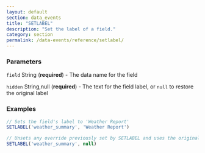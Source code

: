 ```yaml
---
layout: default
section: data_events
title: "SETLABEL"
description: "Set the label of a field."
category: section
permalink: /data-events/reference/setlabel/
---
```


### Parameters

`field` String (__required__) - The data name for the field

`hidden` String,null (__required__) - The text for the field label, or `null` to restore the original label

### Examples

```js
// Sets the field's label to 'Weather Report'
SETLABEL('weather_summary', 'Weather Report')
```


```js
// Unsets any override previously set by SETLABEL and uses the original setting from the form schema
SETLABEL('weather_summary', null)
```
